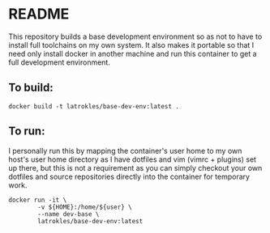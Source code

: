 # README

This repository builds a base development environment so as not to have to
install full toolchains on my own system. It also makes it portable so that
I need only install docker in another machine and run this container to get
a full development environment.

## To build:
```
docker build -t latrokles/base-dev-env:latest .
```

## To run:
I personally run this by mapping the container's user home to my own host's
user home directory as I have dotfiles and vim (vimrc + plugins) set up there,
but this is not a requirement as you can simply checkout your own dotfiles and
source repositories directly into the container for temporary work.

```
docker run -it \
        -v ${HOME}:/home/${user} \
        --name dev-base \
        latrokles/base-dev-env:latest
```
